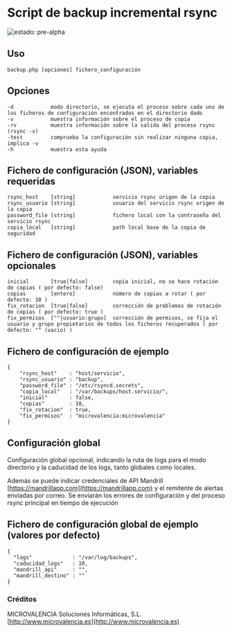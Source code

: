 # Script de backup incremental rsync
![estado: pre-alpha](https://img.shields.io/badge/estado-pre--alpha-yellow.svg)

## Uso
	backup.php [opciones] fichero_configuración

## Opciones
	-d            modo directorio, se ejecuta el proceso sobre cada uno de los ficheros de configuración encontrados en el directorio dado
	-v            muestra información sobre el proceso de copia
	-rv           muestra información sobre la salida del proceso rsync (rsync -v)
	-test         comprueba la configuración sin realizar ninguna copia, implica -v
	-h            muestra esta ayuda

## Fichero de configuración (JSON), variables requeridas
	rsync_host    [string]            servicio rsync origen de la copia
	rsync_usuario [string]            usuario del servicio rsync origen de la copia
	password_file [string]            fichero local con la contraseña del servicio rsync
	copia_local   [string]            path local base de la copia de seguridad

## Fichero de configuración (JSON), variables opcionales
	inicial       [true|false]        copia inicial, no se hace rotación de copias ( por defecto: false)
	copias        [entero]            número de copias a rotar ( por defecto: 10 )
	fix_rotacion  [true|false]        corrección de problemas de rotación de copias ( por defecto: true )
	fix_permisos  [""|usuario:grupo]  corrección de permisos, se fija el usuario y grupo propietarios de todos los ficheros recuperados ( por defecto: "" (vacio) )

## Fichero de configuración de ejemplo
	{
		"rsync_host"    : "host/servicio",
		"rsync_usuario" : "backup",
		"password_file" : "/etc/rsyncd.secrets",
		"copia_local"   : "/var/backups/host.servicio/",
		"inicial"       : false,
		"copias"        : 10,
		"fix_rotacion"  : true,
		"fix_permisos"  : "microvalencia:microvalencia"
	}

## Configuración global

Configuración global opcional, indicando la ruta de logs para el modo directorio y la caducidad de los logs, tanto globales como locales.

Además se puede indicar credenciales de API Mandrill [https://mandrillapp.com](https://mandrillapp.com) y el remitente de alertas enviadas por correo. Se enviarán los errores de configuración y del proceso rsync principal en tiempo de ejecución

## Fichero de configuración global de ejemplo (valores por defecto)
	{
	  "logs"             : "/var/log/backups",
	  "caducidad_logs"   : 10,
	  "mandrill_api"     : "",
	  "mandrill_destino" : ""
	}

### Créditos

MICROVALENCIA Soluciones Informáticas, S.L. 
[http://www.microvalencia.es](http://www.microvalencia.es)
